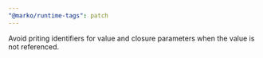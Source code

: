 ```yaml
---
"@marko/runtime-tags": patch
---
```


Avoid priting identifiers for value and closure parameters when the value is not referenced.
